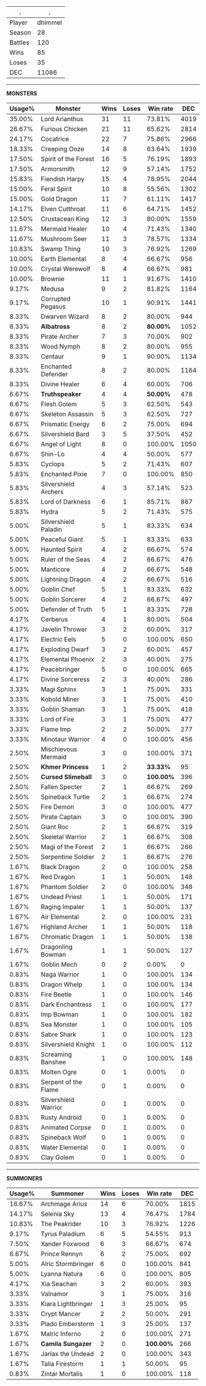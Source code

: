 .|.
|-|-
Player|dhimmel
Season|28
Battles|120
Wins|85
Loses|35
DEC|11086

---
**MONSTERS**

Usage%|Monster|Wins|Loses|Win rate|DEC|
-|-|-|-|-|-|
35.00%|Lord Arianthus|31|11|73.81%|4019|
26.67%|Furious Chicken|21|11|65.62%|2814|
24.17%|Cocatrice|22|7|75.86%|2966|
18.33%|Creeping Ooze|14|8|63.64%|1939|
17.50%|Spirit of the Forest|16|5|76.19%|1893|
17.50%|Armorsmith|12|9|57.14%|1752|
15.83%|Fiendish Harpy|15|4|78.95%|2044|
15.00%|Feral Spirit|10|8|55.56%|1302|
15.00%|Gold Dragon|11|7|61.11%|1417|
14.17%|Elven Cutthroat|11|6|64.71%|1452|
12.50%|Crustacean King|12|3|80.00%|1559|
11.67%|Mermaid Healer|10|4|71.43%|1340|
11.67%|Mushroom Seer|11|3|78.57%|1334|
10.83%|Swamp Thing|10|3|76.92%|1269|
10.00%|Earth Elemental|8|4|66.67%|956|
10.00%|Crystal Werewolf|8|4|66.67%|981|
10.00%|Brownie|11|1|91.67%|1410|
9.17%|Medusa|9|2|81.82%|1164|
9.17%|Corrupted Pegasus|10|1|90.91%|1441|
8.33%|Dwarven Wizard|8|2|80.00%|944|
8.33%|**Albatross**|8|2|**80.00%**|1052|
8.33%|Pirate Archer|7|3|70.00%|902|
8.33%|Wood Nymph|8|2|80.00%|955|
8.33%|Centaur|9|1|90.00%|1134|
8.33%|Enchanted Defender|8|2|80.00%|1164|
8.33%|Divine Healer|6|4|60.00%|706|
6.67%|**Truthspeaker**|4|4|**50.00%**|478|
6.67%|Flesh Golem|5|3|62.50%|543|
6.67%|Skeleton Assassin|5|3|62.50%|727|
6.67%|Prismatic Energy|6|2|75.00%|694|
6.67%|Silvershield Bard|3|5|37.50%|452|
6.67%|Angel of Light|8|0|100.00%|1050|
6.67%|Shin-Lo|4|4|50.00%|577|
5.83%|Cyclops|5|2|71.43%|607|
5.83%|Enchanted Pixie|7|0|100.00%|850|
5.83%|Silvershield Archers|4|3|57.14%|523|
5.83%|Lord of Darkness|6|1|85.71%|867|
5.83%|Hydra|5|2|71.43%|575|
5.00%|Silvershield Paladin|5|1|83.33%|634|
5.00%|Peaceful Giant|5|1|83.33%|633|
5.00%|Haunted Spirit|4|2|66.67%|574|
5.00%|Ruler of the Seas|4|2|66.67%|476|
5.00%|Manticore|4|2|66.67%|548|
5.00%|Lightning Dragon|4|2|66.67%|516|
5.00%|Goblin Chef|5|1|83.33%|632|
5.00%|Goblin Sorcerer|4|2|66.67%|497|
5.00%|Defender of Truth|5|1|83.33%|728|
4.17%|Cerberus|4|1|80.00%|504|
4.17%|Javelin Thrower|3|2|60.00%|317|
4.17%|Electric Eels|5|0|100.00%|650|
4.17%|Exploding Dwarf|3|2|60.00%|457|
4.17%|Elemental Phoenix|2|3|40.00%|275|
4.17%|Peacebringer|5|0|100.00%|665|
4.17%|Divine Sorceress|2|3|40.00%|286|
3.33%|Magi Sphinx|3|1|75.00%|331|
3.33%|Kobold Miner|3|1|75.00%|410|
3.33%|Goblin Shaman|3|1|75.00%|418|
3.33%|Lord of Fire|3|1|75.00%|477|
3.33%|Flame Imp|2|2|50.00%|277|
3.33%|Minotaur Warrior|4|0|100.00%|456|
2.50%|Mischievous Mermaid|3|0|100.00%|371|
2.50%|**Khmer Princess**|1|2|**33.33%**|95|
2.50%|**Cursed Slimeball**|3|0|**100.00%**|396|
2.50%|Fallen Specter|2|1|66.67%|269|
2.50%|Spineback Turtle|2|1|66.67%|274|
2.50%|Fire Demon|3|0|100.00%|477|
2.50%|Pirate Captain|3|0|100.00%|390|
2.50%|Giant Roc|2|1|66.67%|319|
2.50%|Skeletal Warrior|2|1|66.67%|308|
2.50%|Magi of the Forest|2|1|66.67%|266|
2.50%|Serpentine Soldier|2|1|66.67%|276|
1.67%|Black Dragon|2|0|100.00%|258|
1.67%|Red Dragon|1|1|50.00%|148|
1.67%|Phantom Soldier|2|0|100.00%|348|
1.67%|Undead Priest|1|1|50.00%|171|
1.67%|Raging Impaler|1|1|50.00%|137|
1.67%|Air Elemental|2|0|100.00%|231|
1.67%|Highland Archer|1|1|50.00%|118|
1.67%|Chromatic Dragon|1|1|50.00%|138|
1.67%|Dragonling Bowman|1|1|50.00%|127|
1.67%|Goblin Mech|0|2|0.00%|0|
0.83%|Naga Warrior|1|0|100.00%|134|
0.83%|Dragon Whelp|1|0|100.00%|134|
0.83%|Fire Beetle|1|0|100.00%|146|
0.83%|Dark Enchantress|1|0|100.00%|177|
0.83%|Imp Bowman|1|0|100.00%|182|
0.83%|Sea Monster|1|0|100.00%|105|
0.83%|Sabre Shark|1|0|100.00%|123|
0.83%|Silvershield Knight|1|0|100.00%|112|
0.83%|Screaming Banshee|1|0|100.00%|148|
0.83%|Molten Ogre|0|1|0.00%|0|
0.83%|Serpent of the Flame|0|1|0.00%|0|
0.83%|Silvershield Warrior|0|1|0.00%|0|
0.83%|Rusty Android|0|1|0.00%|0|
0.83%|Animated Corpse|0|1|0.00%|0|
0.83%|Spineback Wolf|0|1|0.00%|0|
0.83%|Water Elemental|0|1|0.00%|0|
0.83%|Clay Golem|0|1|0.00%|0|

---
**SUMMONERS**

Usage%|Summoner|Wins|Loses|Win rate|DEC|
-|-|-|-|-|-|
16.67%|Archmage Arius|14|6|70.00%|1815|
14.17%|Selenia Sky|13|4|76.47%|1784|
10.83%|The Peakrider|10|3|76.92%|1226|
9.17%|Tyrus Paladium|6|5|54.55%|913|
7.50%|Xander Foxwood|6|3|66.67%|674|
6.67%|Prince Rennyn|6|2|75.00%|692|
5.00%|Alric Stormbringer|6|0|100.00%|841|
5.00%|Lyanna Natura|6|0|100.00%|805|
4.17%|Xia Seachan|3|2|60.00%|393|
3.33%|Valnamor|3|1|75.00%|316|
3.33%|Kiara Lightbringer|1|3|25.00%|95|
3.33%|Crypt Mancer|2|2|50.00%|291|
3.33%|Plado Emberstorm|1|3|25.00%|137|
1.67%|Malric Inferno|2|0|100.00%|271|
1.67%|**Camila Sungazer**|2|0|**100.00%**|266|
1.67%|Jarlax the Undead|2|0|100.00%|343|
1.67%|Talia Firestorm|1|1|50.00%|95|
0.83%|Zintar Mortalis|1|0|100.00%|118|
